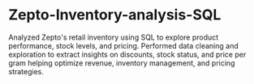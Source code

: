 # Zepto-Inventory-analysis-SQL
Analyzed Zepto's retail inventory using SQL to explore product performance, stock levels, and pricing. Performed data cleaning and exploration to extract insights on discounts, stock status, and price per gram helping optimize revenue, inventory management, and pricing strategies.
